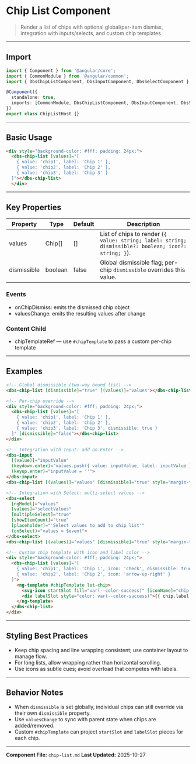 # Chip List Component

> Render a list of chips with optional global/per-item dismiss, integration with inputs/selects, and custom chip templates

---

## Import

```typescript
import { Component } from '@angular/core';
import { CommonModule } from '@angular/common';
import { DbsChipListComponent, DbsInputComponent, DbsSelectComponent } from '@dbs-angular/core';

@Component({
  standalone: true,
  imports: [CommonModule, DbsChipListComponent, DbsInputComponent, DbsSelectComponent],
})
export class ChipListHost {}
```

---

## Basic Usage

```html
<div style="background-color: #fff; padding: 24px;">
  <dbs-chip-list [values]="[
    { value: 'chip1', label: 'Chip 1' },
    { value: 'chip2', label: 'Chip 2' },
    { value: 'chip3', label: 'Chip 3' }
  ]"></dbs-chip-list>
  </div>
```

---

## Key Properties

| Property | Type | Default | Description |
|----------|------|---------|-------------|
| values | Chip<T>[] | [] | List of chips to render (`{ value: string; label: string; dismissible?: boolean; icon?: string; }`). |
| dismissible | boolean | false | Global dismissible flag; per-chip `dismissible` overrides this value. |

### Events

- onChipDismiss: emits the dismissed chip object
- valuesChange: emits the resulting values after change

### Content Child

- chipTemplateRef — use `#chipTemplate` to pass a custom per-chip template

---

## Examples

```html
<!-- Global dismissible (two-way bound list) -->
<dbs-chip-list [dismissible]="true" [(values)]="values"></dbs-chip-list>

<!-- Per-chip override -->
<div style="background-color: #fff; padding: 24px;">
  <dbs-chip-list [values]="[
    { value: 'chip1', label: 'Chip 1' },
    { value: 'chip2', label: 'Chip 2' },
    { value: 'chip3', label: 'Chip 3', dismissible: true }
  ]" [dismissible]="false"></dbs-chip-list>
</div>

<!-- Integration with Input: add on Enter -->
<dbs-input
  [(value)]="inputValue"
  (keydown.enter)="values.push({ value: inputValue, label: inputValue })"
  (keyup.enter)="inputValue = ''">
</dbs-input>
<dbs-chip-list [(values)]="values" [dismissible]="true" style="margin-top: 8px"></dbs-chip-list>

<!-- Integration with Select: multi-select values -->
<dbs-select
  [ngModel]="values"
  [values]="selectValues"
  [multipleSelect]="true"
  [showItemCount]="true"
  [placeholder]="'Select values to add to chip list'"
  (onSelect)="values = $event">
</dbs-select>
<dbs-chip-list [(values)]="values" [dismissible]="true" style="margin-top: 8px"></dbs-chip-list>

<!-- Custom chip template with icon and label color -->
<div style="background-color: #fff; padding: 24px;">
  <dbs-chip-list [values]="[
    { value: 'chip1', label: 'Chip 1', icon: 'check', dismissible: true },
    { value: 'chip2', label: 'Chip 2', icon: 'arrow-up-right' }
  ]">
    <ng-template #chipTemplate let-chip>
      <svg-icon startSlot fill="var(--color-success)" [iconName]="chip.icon" [ngStyle]="{ width: '16px', height: '16px' }"></svg-icon>
      <div labelSlot style="color: var(--color-success)">{{ chip.label }}</div>
    </ng-template>
  </dbs-chip-list>
</div>
```

---

## Styling Best Practices

- Keep chip spacing and line wrapping consistent; use container layout to manage flow.
- For long lists, allow wrapping rather than horizontal scrolling.
- Use icons as subtle cues; avoid overload that competes with labels.

---

## Behavior Notes

- When `dismissible` is set globally, individual chips can still override via their own `dismissible` property.
- Use `valuesChange` to sync with parent state when chips are added/removed.
- Custom `#chipTemplate` can project `startSlot` and `labelSlot` pieces for each chip.

---

**Component File:** `chip-list.md`
**Last Updated:** 2025-10-27

